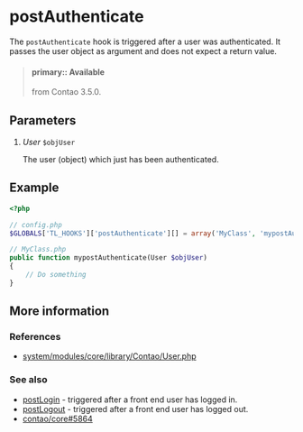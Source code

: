 # postAuthenticate

The `postAuthenticate` hook is triggered after a user was authenticated. It 
passes the user object as argument and does not expect a return value.

> #### primary:: Available   
> from Contao 3.5.0.


## Parameters

1. *User* `$objUser`

    The user (object) which just has been authenticated.


## Example

```php
<?php

// config.php
$GLOBALS['TL_HOOKS']['postAuthenticate'][] = array('MyClass', 'mypostAuthenticate');

// MyClass.php
public function mypostAuthenticate(User $objUser)
{
    // Do something
}
```

## More information


### References

- [system/modules/core/library/Contao/User.php](https://github.com/contao/core/blob/3.5.0/system/modules/core/library/Contao/User.php#L291-L298)


### See also

- [postLogin](postLogin.md) - triggered after a front end user has logged in.
- [postLogout](postLogout.md) - triggered after a front end user has logged out.
- [contao/core#5864](https://github.com/contao/core/issues/5864)
